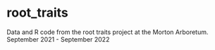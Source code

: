 # root_traits
Data and R code from the root traits project at the Morton Arboretum. September 2021 - September 2022
